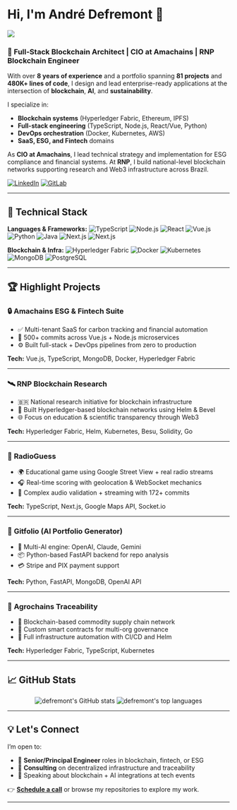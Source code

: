 # Hi, I'm André Defremont 👋

![](https://komarev.com/ghpvc/?username=defremont&style=flat-square&color=blue)

### 🚀 Full-Stack Blockchain Architect | CIO at Amachains | RNP Blockchain Engineer

With over **8 years of experience** and a portfolio spanning **81 projects** and **480K+ lines of code**, I design and lead enterprise-ready applications at the intersection of **blockchain**, **AI**, and **sustainability**.

I specialize in:
- **Blockchain systems** (Hyperledger Fabric, Ethereum, IPFS)
- **Full-stack engineering** (TypeScript, Node.js, React/Vue, Python)
- **DevOps orchestration** (Docker, Kubernetes, AWS)
- **SaaS, ESG, and Fintech** domains

As **CIO at Amachains**, I lead technical strategy and implementation for ESG compliance and financial systems. At **RNP**, I build national-level blockchain networks supporting research and Web3 infrastructure across Brazil.

[![LinkedIn](https://img.shields.io/badge/linkedin-%230077B5.svg?&style=for-the-badge&logo=linkedin&logoColor=white)](https://www.linkedin.com/in/andredefremont)
[![GitLab](https://img.shields.io/badge/gitlab-%23181717.svg?&style=for-the-badge&logo=gitlab&logoColor=white)](https://gitlab.com/defremont)

---

## 🧠 Technical Stack

**Languages & Frameworks:**
![TypeScript](https://img.shields.io/badge/typescript-%23007ACC.svg?&style=for-the-badge&logo=typescript&logoColor=white)
![Node.js](https://img.shields.io/badge/node.js-6DA55F?style=for-the-badge&logo=node.js&logoColor=white)
![React](https://img.shields.io/badge/react-%2320232a.svg?&style=for-the-badge&logo=react&logoColor=%2361DAFB)
![Vue.js](https://img.shields.io/badge/vuejs-%2335495e.svg?&style=for-the-badge&logo=vuedotjs&logoColor=%234FC08D)
![Python](https://img.shields.io/badge/python-3670A0?style=for-the-badge&logo=python&logoColor=ffdd54)
![Java](https://img.shields.io/badge/java-%23ED8B00.svg?&style=for-the-badge&logo=openjdk&logoColor=white)
![Next.js](https://img.shields.io/badge/next.js-000000?style=for-the-badge&logo=nextdotjs&logoColor=white)
![Next.js](https://img.shields.io/badge/PHP-%23316192?style=for-the-badge&logo=php&logoColor=white)

**Blockchain & Infra:**
![Hyperledger Fabric](https://img.shields.io/badge/Hyperledger-Fabric-blue?style=for-the-badge&logo=hyperledger)
![Docker](https://img.shields.io/badge/docker-%230db7ed.svg?&style=for-the-badge&logo=docker&logoColor=white)
![Kubernetes](https://img.shields.io/badge/kubernetes-%23326ce5.svg?&style=for-the-badge&logo=kubernetes&logoColor=white)
![MongoDB](https://img.shields.io/badge/MongoDB-%234ea94b.svg?&style=for-the-badge&logo=mongodb&logoColor=white)
![PostgreSQL](https://img.shields.io/badge/postgres-%23316192.svg?&style=for-the-badge&logo=postgresql&logoColor=white)

---

## 🏆 Highlight Projects

### 🔒 **Amachains ESG & Fintech Suite**
- ✅ Multi-tenant SaaS for carbon tracking and financial automation
- 🧠 500+ commits across Vue.js + Node.js microservices
- ⚙️ Built full-stack + DevOps pipelines from zero to production

**Tech:** Vue.js, TypeScript, MongoDB, Docker, Hyperledger Fabric

---

### 🛰️ **RNP Blockchain Research**
- 🇧🇷 National research initiative for blockchain infrastructure
- 🔗 Built Hyperledger-based blockchain networks using Helm & Bevel
- 🌐 Focus on education & scientific transparency through Web3

**Tech:** Hyperledger Fabric, Helm, Kubernetes, Besu, Solidity, Go

---

### 🎯 **RadioGuess**
- 🌍 Educational game using Google Street View + real radio streams
- 🎧 Real-time scoring with geolocation & WebSocket mechanics
- 🔬 Complex audio validation + streaming with 172+ commits

**Tech:** TypeScript, Next.js, Google Maps API, Socket.io

---

### 🤖 **Gitfolio (AI Portfolio Generator)**
- 🧠 Multi-AI engine: OpenAI, Claude, Gemini
- 📦 Python-based FastAPI backend for repo analysis
- 💳 Stripe and PIX payment support

**Tech:** Python, FastAPI, MongoDB, OpenAI API

---

### 🌱 **Agrochains Traceability**
- 🌾 Blockchain-based commodity supply chain network
- 🔐 Custom smart contracts for multi-org governance
- 🚀 Full infrastructure automation with CI/CD and Helm

**Tech:** Hyperledger Fabric, TypeScript, Kubernetes

---

## 📈 GitHub Stats

<p align="center">
  <img src="https://github-readme-stats.vercel.app/api?username=defremont&count_private=true&show_icons=true&theme=dark&rank_icon=github" alt="defremont's GitHub stats" />
  <img src="https://github-readme-stats.vercel.app/api/top-langs/?username=defremont&layout=compact&theme=dark" alt="defremont's top languages" />
</p>

---

## 💡 Let's Connect

I’m open to:
- 🔭 **Senior/Principal Engineer** roles in blockchain, fintech, or ESG
- 🧩 **Consulting** on decentralized infrastructure and traceability
- 🎤 Speaking about blockchain + AI integrations at tech events

👉 **[Schedule a call](https://www.linkedin.com/in/andredefremont)** or browse my repositories to explore my work.

---
